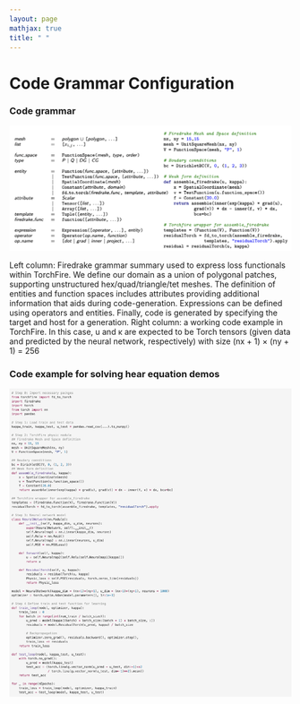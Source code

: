 ```yaml
---
layout: page
mathjax: true
title: " "
---
```


# Code Grammar Configuration
### Code grammar

![Name](assets/Code_Gramar.jpg)

<!-- <div align="center"><img width="900" height="400" src="assets\Code_Gramar.jpg" /><div align="center"> -->
<div align="left"> Left column: Firedrake grammar summary used to express loss functionals within TorchFire. We define our
domain as a union of polygonal patches, supporting unstructured hex/quad/triangle/tet meshes. The definition of entities
and function spaces includes attributes providing additional information that aids during code-generation. Expressions can
be defined using operators and entities. Finally, code is generated by specifying the target and host for a generation. Right
column: a working code example in TorchFire. In this case, u and κ are expected to be Torch tensors (given data and
predicted by the neural network, respectively) with size (nx + 1) × (ny + 1) = 256<div>

### Code example for solving hear equation demos

![Name](assets/Code_Heat_eq.jpg)